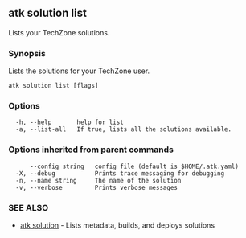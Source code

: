 ## atk solution list

Lists your TechZone solutions.

### Synopsis

Lists the solutions for your TechZone user.

```
atk solution list [flags]
```

### Options

```
  -h, --help       help for list
  -a, --list-all   If true, lists all the solutions available.
```

### Options inherited from parent commands

```
      --config string   config file (default is $HOME/.atk.yaml)
  -X, --debug           Prints trace messaging for debugging
  -n, --name string     The name of the solution
  -v, --verbose         Prints verbose messages
```

### SEE ALSO

* [atk solution](atk_solution.md)	 - Lists metadata, builds, and deploys solutions


